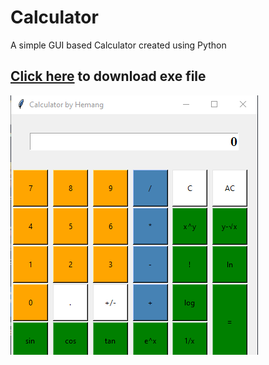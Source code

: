 # Calculator

A simple GUI based Calculator created using Python

<h2><a href="https://github.com/hemangsharma/Calculator/blob/main/Calculator.exe?raw=true" download>Click here</a> to download exe file</h2>

[![Image](Calculator.png)](https://github.com/hemangsharma/Calculator/blob/main/Calculator.png)

